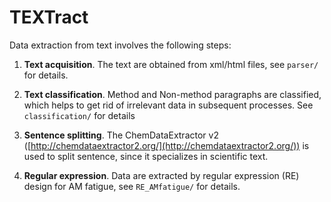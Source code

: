 # TEXTract

Data extraction from text involves the following steps:

1. **Text acquisition**. The text are obtained from xml/html files, see `parser/` for details.

2. **Text classification**. Method and Non-method paragraphs are classified, which helps to get rid of irrelevant data in subsequent processes. See `classification/` for details

3. **Sentence splitting**. The ChemDataExtractor v2 ([http://chemdataextractor2.org/](http://chemdataextractor2.org/)) is used to split sentence, since it specializes in scientific text. 

4. **Regular expression**. Data are extracted by regular expression (RE) design for AM fatigue, see `RE_AMfatigue/` for details.
